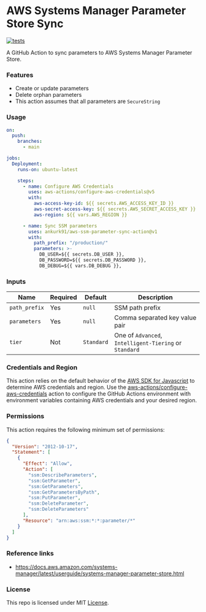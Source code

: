 # AWS Systems Manager Parameter Store Sync

[![tests](https://github.com/ankurk91/aws-ssm-parameter-sync-action/actions/workflows/tests.yaml/badge.svg)](https://github.com/ankurk91/aws-ssm-parameter-sync-action/actions)

A GitHub Action to sync parameters to AWS Systems Manager Parameter Store.

### Features

* Create or update parameters
* Delete orphan parameters
* This action assumes that all parameters are `SecureString`

### Usage

```yaml
on:
  push:
    branches:
      - main

jobs:
  Deployment:
    runs-on: ubuntu-latest

    steps:
      - name: Configure AWS Credentials
        uses: aws-actions/configure-aws-credentials@v5
        with:
          aws-access-key-id: ${{ secrets.AWS_ACCESS_KEY_ID }}
          aws-secret-access-key: ${{ secrets.AWS_SECRET_ACCESS_KEY }}
          aws-region: ${{ vars.AWS_REGION }}

      - name: Sync SSM parameters
        uses: ankurk91/aws-ssm-parameter-sync-action@v1
        with:
          path_prefix: "/production/"
          parameters: >-
            DB_USER=${{ secrets.DB_USER }},
            DB_PASSWORD=${{ secrets.DB_PASSWORD }},
            DB_DEBUG=${{ vars.DB_DEBUG }},
```

### Inputs

| Name          | Required | Default    | Description                                            |
|---------------|----------|------------|--------------------------------------------------------|
| `path_prefix` | Yes      | `null`     | SSM path prefix                                        |
| `parameters`  | Yes      | `null`     | Comma separated key value pair                         |
| `tier`        | Not      | `Standard` | One of `Advanced`, `Intelligent-Tiering` or `Standard` |

### Credentials and Region

This action relies on the default behavior of the
[AWS SDK for Javascript](https://docs.aws.amazon.com/sdk-for-javascript/v2/developer-guide/setting-credentials-node.html)
to determine AWS credentials and region.
Use the [aws-actions/configure-aws-credentials](https://github.com/aws-actions/configure-aws-credentials) action to
configure the GitHub Actions environment with environment variables containing AWS credentials and your desired region.

### Permissions

This action requires the following minimum set of permissions:

```json
{
  "Version": "2012-10-17",
  "Statement": [
    {
      "Effect": "Allow",
      "Action": [
        "ssm:DescribeParameters",
        "ssm:GetParameter",
        "ssm:GetParameters",
        "ssm:GetParametersByPath",
        "ssm:PutParameter",
        "ssm:DeleteParameter",
        "ssm:DeleteParameters"
      ],
      "Resource": "arn:aws:ssm:*:*:parameter/*"
    }
  ]
}
```

### Reference links

* https://docs.aws.amazon.com/systems-manager/latest/userguide/systems-manager-parameter-store.html

### License

This repo is licensed under MIT [License](LICENSE.txt).
